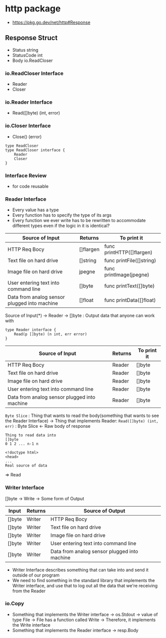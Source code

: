 # http package
- https://pkg.go.dev/net/http#Response

## Response Struct
- Status string
- StatusCode int
- Body io.ReadCloser

### io.ReadCloser Interface
- Reader
- Closer

### io.Reader Interface
- Read([]byte) (int, error)

### io.Closer Interface
- Close() (error)

```
type ReadCloser
type ReadCloser interface {
	Reader
	Closer
}
```

### Interface Review
- for code reusable

### Reader Interface
- Every value has a type
- Every function has to specify the type of its args
- Every function we ever write has to be rewritten to accommodate different types even if the logic in it is identical?

Source of Input 		  			 		 | Returns   | To print it
--|--|--
HTTP Req Bocy       	 		 	 		 | []flargen | func printHTTP([]flargen)
Text file on hard drive  			 		 | []string  | func printFile([]string)
Image file on hard drive 			 		 | jpegne	 | func printImage(jpegne)
User entering text into command line 		 | []byte	 | func printText([]byte)
Data from analog sensor plugged into machine | []float	 | func printData([]float)

Source of Input(*) -> Reader -> []byte : Output data that anyone can work with

```
type Reader interface {
	Read(p []byte) (n int, err error)
}
```

Source of Input 		  			 		 | Returns   | To print it
--|--|--
HTTP Req Bocy       	 		 	 		 | Reader  	 | []byte
Text file on hard drive  			 		 | Reader  	 | []byte
Image file on hard drive 			 		 | Reader	 | []byte
User entering text into command line 		 | Reader	 | []byte
Data from analog sensor plugged into machine | Reader	 | []byte

`Byte Slice` : Thing that wants to read the body(something that wants to see the Reader Interface)
-> Thing that implements Reader: `Read([]byte) (int, err)` : Byte Slice <- Raw body of response

```
Thing to read data into
[]byte
0 1 2 ... n-1 n
```
```
<!doctype html>
<head>
...
Real source of data
```
=> Read

### Writer Interface
[]byte -> Write -> Some form of Output

Input |  		Returns 		 | Source of Output
--|--|--
[]byte | Writer | HTTP Req Bocy       	 		 	 		 
[]byte | Writer | Text file on hard drive  			 		 
[]byte | Writer | Image file on hard drive 			 		 
[]byte | Writer | User entering text into command line 		 
[]byte | Writer | Data from analog sensor plugged into machine 

- Writer Interface describes something that can take into and send it outside of our program
- We need to find something in the standard library that implements the Writer interface, and use that to log out all the data that we're receiving from the Reader

### io.Copy
- Something that implements the Writer interface -> os.Stdout -> value of type File -> File has a function called Write -> Therefore, it implements the Write interface
- Something that implements the Reader interface -> resp.Body